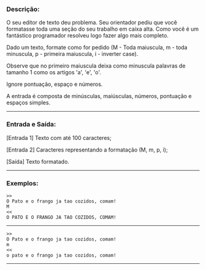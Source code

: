 ### Descrição:

O seu editor de texto deu problema.
Seu orientador pediu que você formatasse toda uma seção do seu trabalho em caixa alta.
Como você é um fantástico programador resolveu logo fazer algo mais completo.

Dado um texto, formate como for pedido
(M - Toda maiuscula, m - toda minuscula, p - primeira maiuscula, i - inverter case).

Observe que no primeiro maiuscula deixa como minuscula palavras de tamanho 1 como os artigos 'a', 'e', 'o'.

Ignore pontuação, espaço e números.

A entrada é composta de minúsculas, maiúsculas, números, pontuação e espaços simples.

---

### Entrada e Saída:

[Entrada 1] Texto com até 100 caracteres;

[Entrada 2] Caracteres representando a formatação (M, m, p, i);

[Saída] Texto formatado.

---

### Exemplos:

	>>
	O Pato e o frango ja tao cozidos, comam!
	M
	<<
	O PATO E O FRANGO JA TAO COZIDOS, COMAM!
---
	>>
	O Pato e o frango ja tao cozidos, comam!
	m
	<<
	o pato e o frango ja tao cozidos, comam!
---
	>>
	O Pato e o frango ja tao cozidos, comam!
	p
	<<
	o Pato e o Frango Ja Tao Cozidos, Comam!
---
	>>
	O Pato e o frango ja tao cozidos, comam!
	i
	<<
	o pATO E O FRANGO JA TAO COZIDOS, COMAM!
